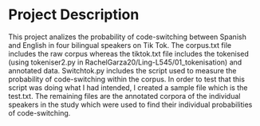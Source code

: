 # Project Description

This project analizes the probability of code-switching between Spanish and English in four bilingual speakers on Tik Tok. The corpus.txt file includes the raw corpus whereas the tiktok.txt file includes the tokenised (using tokeniser2.py in RachelGarza20/Ling-L545/01_tokenisation) and annotated data. Switchtok.py includes the script used to measure the probability of code-switching within the corpus. In order to test that this script was doing what I had intended, I created a sample file which is the test.txt. The remaining files are the annotated corpora of the individual speakers in the study which were used to find their individual probabilities of code-switching.
